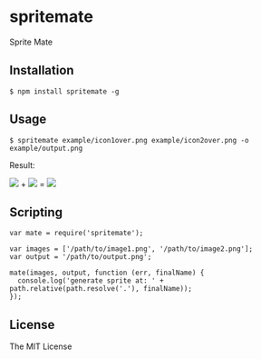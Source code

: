 spritemate
==========

Sprite Mate

## Installation
```
$ npm install spritemate -g
```

## Usage

```
$ spritemate example/icon1over.png example/icon2over.png -o example/output.png
```

Result:

![](https://raw.github.com/JacksonTian/spritemate/master/example/icon1over.png) + ![](https://raw.github.com/JacksonTian/spritemate/master/example/icon2over.png) = ![](https://raw.github.com/JacksonTian/spritemate/master/example/output_0570030f9f.png)

## Scripting

```
var mate = require('spritemate');

var images = ['/path/to/image1.png', '/path/to/image2.png'];
var output = '/path/to/output.png';

mate(images, output, function (err, finalName) {
  console.log('generate sprite at: ' + path.relative(path.resolve('.'), finalName));
});
```
## License
The MIT License
